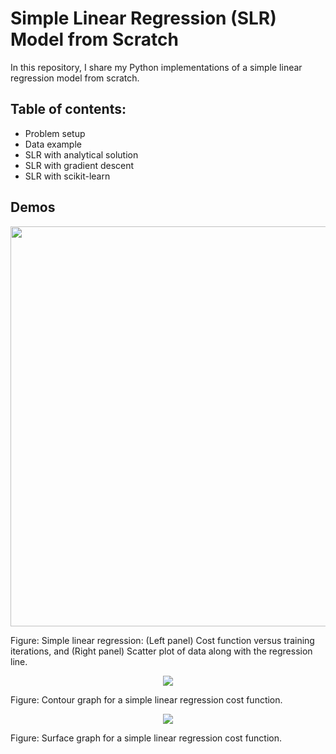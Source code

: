 # Simple Linear Regression (SLR) Model from Scratch

In this repository, I share my Python implementations of a simple linear regression model from scratch. 

## Table of contents:
- Problem setup
- Data example
- SLR with analytical solution
- SLR with gradient descent
- SLR with scikit-learn

## Demos



<p align="center">
    <img src="https://github.com/alireza365/ML_Models_from_Scratch/blob/master/Regression/Simple%20Linear%20Model/Images/SLR_vs_iterations.png" width="640">
</p>
<p align="left">
    Figure: Simple linear regression: (Left panel) Cost function versus training iterations, and 
    (Right panel) Scatter plot of data along with the regression line.
</p>



<p align="center">
    <img src="https://github.com/alireza365/ML_Models_from_Scratch/blob/master/Regression/Simple%20Linear%20Model/Images/SLR_contour_plot.gif">
</p>
<p align="left">
    Figure: Contour graph for a simple linear regression cost function.
</p>


<p align="center">
    <img src="https://github.com/alireza365/ML_Models_from_Scratch/blob/master/Regression/Simple%20Linear%20Model/Images/SLR_surface_plot.gif">
</p>
<p align="left">
    Figure: Surface graph for a simple linear regression cost function.
</p>

